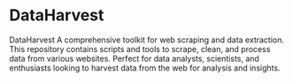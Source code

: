 # DataHarvest
DataHarvest  A comprehensive toolkit for web scraping and data extraction. This repository contains scripts and tools to scrape, clean, and process data from various websites. Perfect for data analysts, scientists, and enthusiasts looking to harvest data from the web for analysis and insights.
